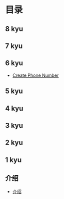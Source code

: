 # 目录

## 8 kyu

## 7 kyu

## 6 kyu

- [Create Phone Number](6kyu/create-phone-number.md)

## 5 kyu

## 4 kyu

## 3 kyu

## 2 kyu

## 1 kyu

## 介绍

- [介绍](/INTRO.md)
